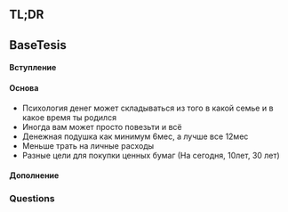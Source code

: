 ## TL;DR

## BaseTesis
#### Вступление


#### Основа
- Психология денег может складываться из того в какой семье и в какое время ты родился
- Иногда вам может просто повезьти и всё
- Денежная подушка как минимум 6мес, а лучше все 12мес
- Меньше трать на личные расходы
- Разные цели для покупки ценных бумаг (На сегодня, 10лет, 30 лет)

#### Дополнение

### Questions
